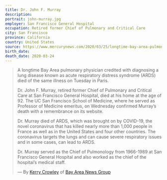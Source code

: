 ```yaml
---
title: Dr. John F. Murray
description: 
portrait: john-murray.jpg
employer: San Francisco General Hospital
occupation: Retired former Chief of Pulmonary and Critical Care
city: San Francisco
province: California
country: United States
source: https://www.mercurynews.com/2020/03/25/longtime-bay-area-pulmonary-specialist-dr-john-f-murray-dies-of-disease-he-helped-fight-after-bout-with-covid-19/
birth_date: 
death_date: 2020-03-24
---
```


> A longtime Bay Area pulmonary physician credited with diagnosing a lung disease known as acute respiratory distress syndrome (ARDS) died of the same illness on Tuesday in Paris.
> 
> Dr. John F. Murray, retired former Chief of Pulmonary and Critical Care at San Francisco General Hospital, died at his home at the age of 92. The UC San Francisco School of Medicine, where he served as Professor of Medicine emeritus, on Wednesday confirmed Murray’s death with a remembrance on its website.
> 
> Dr. Murray died of ARDS, which was brought on by COVID-19, the novel coronavirus that has killed nearly more than 1,000 people in France as well as in the United States and four other countries. The coronavirus targets the lungs and can cause severe respiratory issues and in some cases, can lead to ARDS.
> 
> Dr. Murray served as the Chief of Pulmonology from 1966-1989 at San Francisco General Hospital and also worked as the chief of the hospital’s medical staff.
>
> &mdash; By [Kerry Crowley](mailto:kcrowley@bayareanewsgroup.com) of [Bay Area News Group](https://www.mercurynews.com/2020/03/25/longtime-bay-area-pulmonary-specialist-dr-john-f-murray-dies-of-disease-he-helped-fight-after-bout-with-covid-19/)